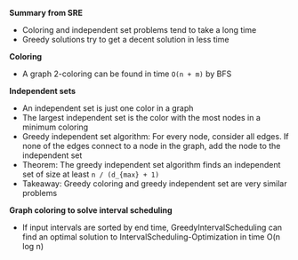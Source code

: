 **Summary from SRE**

- Coloring and independent set problems tend to take a long time
- Greedy solutions try to get a decent solution in less time

**Coloring**

- A graph 2-coloring can be found in time `O(n + m)` by BFS

**Independent sets**

- An independent set is just one color in a graph
- The largest independent set is the color with the most nodes in a minimum coloring
- Greedy independent set algorithm: For every node, consider all edges. If none of the edges connect to a node in the graph, add the node to the independent set
- Theorem: The greedy independent set algorithm finds an independent set of size at least `n / (d_{max} + 1)`
- Takeaway: Greedy coloring and greedy independent set are very similar problems

**Graph coloring to solve interval scheduling**

- If input intervals are sorted by end time, GreedyIntervalScheduling can find an optimal solution to IntervalScheduling-Optimization in time O(n log n)
